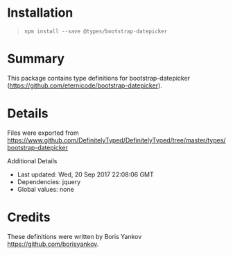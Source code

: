 # Installation
> `npm install --save @types/bootstrap-datepicker`

# Summary
This package contains type definitions for bootstrap-datepicker (https://github.com/eternicode/bootstrap-datepicker).

# Details
Files were exported from https://www.github.com/DefinitelyTyped/DefinitelyTyped/tree/master/types/bootstrap-datepicker

Additional Details
 * Last updated: Wed, 20 Sep 2017 22:08:06 GMT
 * Dependencies: jquery
 * Global values: none

# Credits
These definitions were written by Boris Yankov <https://github.com/borisyankov>.
